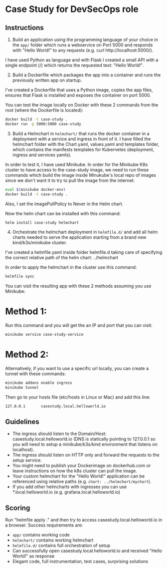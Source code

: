 # Case Study for DevSecOps role

## Instructions
1. Build an application using the programming language of your choice in the `app/` folder which runs a webservice on Port 5000 and responds with "Hello World!" to any requests (e.g. curl http://localhost:5000/).

I have used Python as language and with Flask I created a small API with a single endpoint (/) which returns the requested text: "Hello World!".

2. Build a Dockerfile which packages the app into a container and runs the previously written app on startup.

I've created a Dockerfile that uses a Python image, copies the app files, ensures that Flask is installed and exposes the container on port 5000. 

You can test the image locally on Docker with these 2 commands from the root (where the Dockerfile is located):

```bash
docker build -t case-study .
docker run -p 5000:5000 case-study
```

3. Build a Helmchart in `helmchart/` that runs the docker container in a deployment with a service and ingress in front of it.
I have filled the helmchart folder with the Chart.yaml, values.yaml and templates folder, which contains the manifests templates for Kubernetes (deployment, ingress and services yamls).

In order to test it, I have used Minikube. In order for the Minikube K8s cluster to have access to the case-study image, we need to run these commands which build the image inside Minukube's local repo of images since we don't want it to try to pull the image from the internet:

```bash
eval $(minikube docker-env)
docker build -t case-study .
```

Also, I set the imagePullPolicy to Never in the Helm chart.

Now the helm chart can be installed with this command:

```bash
helm install case-study helmchart
```

4. Orchestrate the helmchart deployment in `helmfile.d/` and add all helm charts needed to serve the application starting from a brand new kind/k3s/minikube cluster.

I've created a helmfile.yaml inside folder helmfile.d  taking care of specifying the correct relative path of the helm chart: ../helmchart

In order to apply the helmchart in the cluster use this command:

```bash
helmfile sync
```
You can visit the resulting app with these 2 methods assuming you use Minikube:

# Method 1:

Run this command and you will get the an IP and port that you can visit:

```bash
minikube service case-study-service
```




# Method 2:

Alternatively, if you want to use a specific url locally, you can create a tunnel with these commands:

```bash
minikube addons enable ingress
minikube tunnel
```
Then go to your hosts file (etc/hosts in Linux or Mac) and add this line:

```bash
127.0.0.1       casestudy.local.helloworld.io
```



## Guidelines

- The ingress should listen to the Domain/Host: casestudy.local.helloworld.io (DNS is statically pointing to 127.0.0.1 so you will need to setup a minikube/k3s/kind environment that listens on localhost).
- The ingress should listen on HTTP only and forward the requests to the setup service.
- You might need to publish your Dockerimage on dockerhub.com or leave instructions on how the k8s cluster can pull the image.
- Your custom helmchart for the "Hello World!" application can be referenced using relative paths (e.g. `chart: ../helmchart/mychart`).
- If you add other helmcharts with ingresses you can use *.local.helloworld.io (e.g. grafana.local.helloworld.io)

## Scoring

Run "helmfile apply ." and then try to access casestudy.local.helloworld.io in a browser. Success requirements are:

- `app/` contains working code
- `helmchart/` contains working helmchart
- `helmfile.d/` contains full orchestration of setup
- Can successfully open casestudy.local.helloworld.io and received "Hello World!" as response
- Elegant code, full instrumentation, test cases, surprising solutions